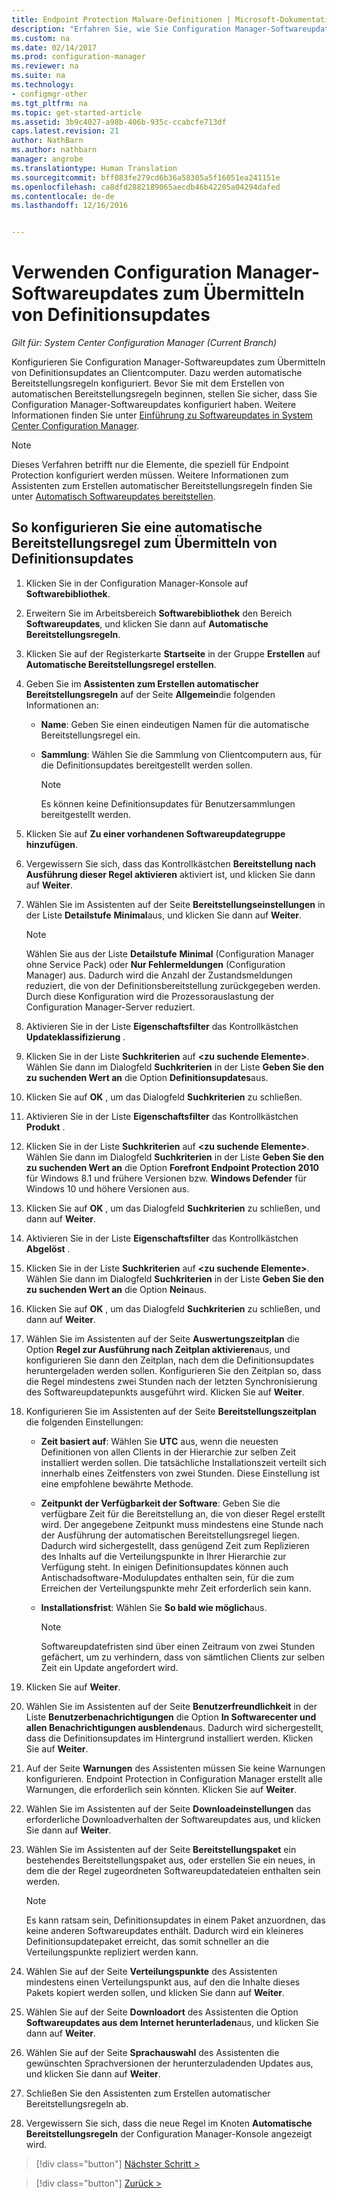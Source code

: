 ```yaml
---
title: Endpoint Protection Malware-Definitionen | Microsoft-Dokumentation
description: "Erfahren Sie, wie Sie Configuration Manager-Softwareupdates zum Übermitteln von Definitionsupdates an Clientcomputer konfigurieren."
ms.custom: na
ms.date: 02/14/2017
ms.prod: configuration-manager
ms.reviewer: na
ms.suite: na
ms.technology:
- configmgr-other
ms.tgt_pltfrm: na
ms.topic: get-started-article
ms.assetid: 3b9c4027-a98b-406b-935c-ccabcfe713df
caps.latest.revision: 21
author: NathBarn
ms.author: nathbarn
manager: angrobe
ms.translationtype: Human Translation
ms.sourcegitcommit: bff083fe279cd6b36a58305a5f16051ea241151e
ms.openlocfilehash: ca8dfd2882189065aecdb46b42205a04294dafed
ms.contentlocale: de-de
ms.lasthandoff: 12/16/2016


---
```


#  <a name="using-configuration-manager-software-updates-to-deliver-definition-updates"></a>Verwenden Configuration Manager-Softwareupdates zum Übermitteln von Definitionsupdates

*Gilt für: System Center Configuration Manager (Current Branch)*


 Konfigurieren Sie Configuration Manager-Softwareupdates zum Übermitteln von Definitionsupdates an Clientcomputer. Dazu werden automatische Bereitstellungsregeln konfiguriert. Bevor Sie mit dem Erstellen von automatischen Bereitstellungsregeln beginnen, stellen Sie sicher, dass Sie Configuration Manager-Softwareupdates konfiguriert haben. Weitere Informationen finden Sie unter [Einführung zu Softwareupdates in System Center Configuration Manager](/sccm/sum/understand/software-updates-introduction).

> [!NOTE]
>  Dieses Verfahren betrifft nur die Elemente, die speziell für Endpoint Protection konfiguriert werden müssen. Weitere Informationen zum Assistenten zum Erstellen automatischer Bereitstellungsregeln finden Sie unter [Automatisch Softwareupdates bereitstellen](/sccm/sum/deploy-use/automatically-deploy-software-updates).

## <a name="to-configure-an-automatic-deployment-rule-to-deliver-definition-updates"></a>So konfigurieren Sie eine automatische Bereitstellungsregel zum Übermitteln von Definitionsupdates

1.  Klicken Sie in der Configuration Manager-Konsole auf **Softwarebibliothek**.

2.  Erweitern Sie im Arbeitsbereich **Softwarebibliothek** den Bereich **Softwareupdates**, und klicken Sie dann auf **Automatische Bereitstellungsregeln**.

3.  Klicken Sie auf der Registerkarte **Startseite** in der Gruppe **Erstellen** auf **Automatische Bereitstellungsregel erstellen**.

4.  Geben Sie im **Assistenten zum Erstellen automatischer Bereitstellungsregeln** auf der Seite **Allgemein**die folgenden Informationen an:

    -   **Name**: Geben Sie einen eindeutigen Namen für die automatische Bereitstellungsregel ein.

    -   **Sammlung**: Wählen Sie die Sammlung von Clientcomputern aus, für die Definitionsupdates bereitgestellt werden sollen.

        > [!NOTE]
        >  Es können keine Definitionsupdates für Benutzersammlungen bereitgestellt werden.

5.  Klicken Sie auf **Zu einer vorhandenen Softwareupdategruppe hinzufügen**.

6.  Vergewissern Sie sich, dass das Kontrollkästchen  **Bereitstellung nach Ausführung dieser Regel aktivieren** aktiviert ist, und klicken Sie dann auf **Weiter**.

7.  Wählen Sie im Assistenten auf der Seite **Bereitstellungseinstellungen** in der Liste **Detailstufe** **Minimal**aus, und klicken Sie dann auf **Weiter**.

    > [!NOTE]
    >  Wählen Sie aus der Liste **Detailstufe** **Minimal** (Configuration Manager ohne Service Pack) oder **Nur Fehlermeldungen** (Configuration Manager) aus. Dadurch wird die Anzahl der Zustandsmeldungen reduziert, die von der Definitionsbereitstellung zurückgegeben werden. Durch diese Konfiguration wird die Prozessorauslastung der Configuration Manager-Server reduziert.

8.  Aktivieren Sie in der Liste **Eigenschaftsfilter** das Kontrollkästchen **Updateklassifizierung** .

9. Klicken Sie in der Liste **Suchkriterien** auf **<zu suchende Elemente\>**. Wählen Sie dann im Dialogfeld **Suchkriterien** in der Liste **Geben Sie den zu suchenden Wert an** die Option **Definitionsupdates**aus.

10. Klicken Sie auf **OK** , um das Dialogfeld **Suchkriterien** zu schließen.

11. Aktivieren Sie in der Liste **Eigenschaftsfilter** das Kontrollkästchen **Produkt** .

12. Klicken Sie in der Liste **Suchkriterien** auf **<zu suchende Elemente\>**. Wählen Sie dann im Dialogfeld **Suchkriterien** in der Liste **Geben Sie den zu suchenden Wert an** die Option **Forefront Endpoint Protection 2010** für Windows 8.1 und frühere Versionen bzw. **Windows Defender** für Windows 10 und höhere Versionen aus.

13. Klicken Sie auf **OK** , um das Dialogfeld **Suchkriterien** zu schließen, und dann auf **Weiter**.

14. Aktivieren Sie in der Liste **Eigenschaftsfilter** das Kontrollkästchen **Abgelöst** .

15. Klicken Sie in der Liste **Suchkriterien** auf **<zu suchende Elemente\>**. Wählen Sie dann im Dialogfeld **Suchkriterien** in der Liste **Geben Sie den zu suchenden Wert an** die Option **Nein**aus.

16. Klicken Sie auf **OK** , um das Dialogfeld **Suchkriterien** zu schließen, und dann auf **Weiter**.

17. Wählen Sie im Assistenten auf der Seite **Auswertungszeitplan** die Option **Regel zur Ausführung nach Zeitplan aktivieren**aus, und konfigurieren Sie dann den Zeitplan, nach dem die Definitionsupdates heruntergeladen werden sollen. Konfigurieren Sie den Zeitplan so, dass die Regel mindestens zwei Stunden nach der letzten Synchronisierung des Softwareupdatepunkts ausgeführt wird. Klicken Sie auf **Weiter**.

18. Konfigurieren Sie im Assistenten auf der Seite **Bereitstellungszeitplan** die folgenden Einstellungen:

    -   **Zeit basiert auf**: Wählen Sie **UTC** aus, wenn die neuesten Definitionen von allen Clients in der Hierarchie zur selben Zeit installiert werden sollen. Die tatsächliche Installationszeit verteilt sich innerhalb eines Zeitfensters von zwei Stunden. Diese Einstellung ist eine empfohlene bewährte Methode.

    -   **Zeitpunkt der Verfügbarkeit der Software**: Geben Sie die verfügbare Zeit für die Bereitstellung an, die von dieser Regel erstellt wird. Der angegebene Zeitpunkt muss mindestens eine Stunde nach der Ausführung der automatischen Bereitstellungsregel liegen. Dadurch wird sichergestellt, dass genügend Zeit zum Replizieren des Inhalts auf die Verteilungspunkte in Ihrer Hierarchie zur Verfügung steht. In einigen Definitionsupdates können auch Antischadsoftware-Modulupdates enthalten sein, für die zum Erreichen der Verteilungspunkte mehr Zeit erforderlich sein kann.

    -   **Installationsfrist**: Wählen Sie **So bald wie möglich**aus.

        > [!NOTE]
        >  Softwareupdatefristen sind über einen Zeitraum von zwei Stunden gefächert, um zu verhindern, dass von sämtlichen Clients zur selben Zeit ein Update angefordert wird.

19. Klicken Sie auf **Weiter**.

20. Wählen Sie im Assistenten auf der Seite **Benutzerfreundlichkeit** in der Liste **Benutzerbenachrichtigungen** die Option **In Softwarecenter und allen Benachrichtigungen ausblenden**aus.   Dadurch wird sichergestellt, dass die Definitionsupdates im Hintergrund installiert werden. Klicken Sie auf **Weiter**.

21. Auf der Seite **Warnungen** des Assistenten müssen Sie keine Warnungen konfigurieren. Endpoint Protection in Configuration Manager erstellt alle Warnungen, die erforderlich sein könnten. Klicken Sie auf **Weiter**.

22. Wählen Sie im Assistenten auf der Seite **Downloadeinstellungen** das erforderliche Downloadverhalten der Softwareupdates aus, und klicken Sie dann auf **Weiter**.

23. Wählen Sie im Assistenten auf der Seite **Bereitstellungspaket** ein bestehendes Bereitstellungspaket aus, oder erstellen Sie ein neues, in dem die der Regel zugeordneten Softwareupdatedateien enthalten sein werden.

    > [!NOTE]
    >  Es kann ratsam sein, Definitionsupdates in einem Paket anzuordnen, das keine anderen Softwareupdates enthält. Dadurch wird ein kleineres Definitionsupdatepaket erreicht, das somit schneller an die Verteilungspunkte repliziert werden kann.

24. Wählen Sie auf der Seite **Verteilungspunkte** des Assistenten mindestens einen Verteilungspunkt aus, auf den die Inhalte dieses Pakets kopiert werden sollen, und klicken Sie dann auf **Weiter**.

25. Wählen Sie auf der Seite **Downloadort** des Assistenten die Option **Softwareupdates aus dem Internet herunterladen**aus, und klicken Sie dann auf **Weiter**.

26. Wählen Sie auf der Seite **Sprachauswahl** des Assistenten die gewünschten Sprachversionen der herunterzuladenden Updates aus, und klicken Sie dann auf **Weiter**.

27. Schließen Sie den Assistenten zum Erstellen automatischer Bereitstellungsregeln ab.

28. Vergewissern Sie sich, dass die neue Regel im Knoten **Automatische Bereitstellungsregeln** der Configuration Manager-Konsole angezeigt wird.


> [!div class="button"]
[Nächster Schritt >](endpoint-antimalware-policies.md)

> [!div class="button"]
[Zurück >](endpoint-configure-alerts.md)

